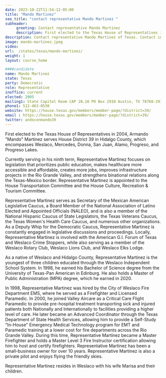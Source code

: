 ```yaml
---
date: 2023-10-22T11:54:12-05:00
title: "Mando Martinez"
seo_title: "contact representative Mando Martinez "
subheader:
     greeting: Contact representative Mando Martinez
     description: First elected to the Texas House of Representatives in 2004, Armando "Mando" Martinez serves House District 39 in Hidalgo County, which encompasses Weslaco, Mercedes, Donna, San Juan, Alamo, Progreso, and Progreso Lakes.
description: Contact representative Mando Martinez of Texas. Contact information for Mando Martinez includes email address, phone number, and mailing address.
image: mando-martinez.jpeg
video:
url:  /states/texas/mando-martinez/
weight: 1
layout: course_home

####candidate
name: Mando Martinez
state: Texas
party: Democratic
role: Representative
inoffice: current
elected: 2005
mailing1: State Capitol Room CAP 1N.10 PO Box 2910 Austin, TX 78768-2910
phone1: 512-463-0530
website: https://house.texas.gov/members/member-page/?district=39/
email : https://house.texas.gov/members/member-page/?district=39/
twitter: andoconmando39
---
```


First elected to the Texas House of Representatives in 2004, Armando "Mando" Martinez serves House District 39 in Hidalgo County, which encompasses Weslaco, Mercedes, Donna, San Juan, Alamo, Progreso, and Progreso Lakes.

Currently serving in his ninth term, Representative Martinez focuses on legislation that prioritizes public education, makes healthcare more accessible and affordable, creates more jobs, improves infrastructure projects in the Rio Grande Valley, and strengthens binational relations along the Texas-Mexico border. Representative Martinez is appointed to the House Transportation Committee and the House Culture, Recreation & Tourism Committee.

Representative Martinez serves as Secretary of the Mexican American Legislative Caucus, a Board Member of the National Association of Latino Elected and Appointed Officials (NALEO), and is also a member of the National Hispanic Caucus of State Legislators, the Texas Veterans Caucus, the Texas Women's Health Care Caucus, and numerous other organizations. As a Deputy Whip for the Democratic Caucus, Representative Martinez is constantly engaged in legislative discussions and proceedings. Locally, Representative Martinez is involved with the American G.I. Forum of Texas and Weslaco Crime Stoppers, while also serving as a member of the Weslaco Rotary Club, Weslaco Lions Club, and Weslaco Elks Lodge.

As a native of Weslaco and Hidalgo County, Representative Martinez is the youngest of three children educated through the Weslaco Independent School System. In 1998, he earned his Bachelor of Science degree from the University of Texas-Pan American in Edinburg. He also holds a Master of Public Administration (MPA) degree, which he earned in 2020.

In 1998, Representative Martinez was hired by the City of Weslaco Fire Department EMS, where he served as a Firefighter and Licensed Paramedic. In 2000, he joined Valley Aircare as a Critical Care Flight Paramedic to provide pre-hospital treatment transporting sick and injured patients both Nationally and Internationally to facilities providing a higher level of care. He later became an Advanced Coordinator through the Texas Department of State Health Services, allowing him to provide a Self-Study "In-House" Emergency Medical Technology program for EMT and Paramedic training at a lower cost for fire departments across the Rio Grande Valley. During this time, Representative Martinez became a Master Firefighter and holds a Master Level 3 Fire Instructor certification allowing him to host and certify firefighters. Representative Martinez has been a small-business owner for over 10 years. Representative Martinez is also a private pilot and enjoys flying the friendly skies.

Representative Martinez resides in Weslaco with his wife Marisa and their children.
